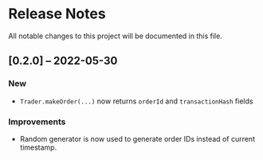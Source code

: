# Release Notes

All notable changes to this project will be documented in this file.

## [0.2.0] – 2022-05-30

### New

- `Trader.makeOrder(...)` now returns `orderId` and `transactionHash` fields

### Improvements

- Random generator is now used to generate order IDs instead of current timestamp. 
